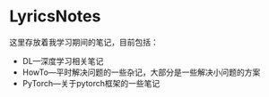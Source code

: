 # LyricsNotes

这里存放着我学习期间的笔记，目前包括：

- DL—深度学习相关笔记
- HowTo—平时解决问题的一些杂记，大部分是一些解决小问题的方案
- PyTorch—关于pytorch框架的一些笔记